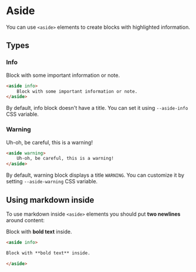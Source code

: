 
# Aside

You can use `<aside>` elements to create blocks with highlighted information.

## Types

### Info

<aside info>
    Block with some important information or note.
</aside>

```html
<aside info>
    Block with some important information or note.
</aside>
```

By default, info block doesn't have a title. You can set it using `--aside-info` CSS variable.

### Warning

<aside warning>
    Uh-oh, be careful, this is a warning!
</aside>

```html
<aside warning>
    Uh-oh, be careful, this is a warning!
</aside>
```

By default, warning block displays a title `WARNING`. You can customize it by setting `--aside-warning` CSS variable.

## Using markdown inside

To use markdown inside `<aside>` elements you should put **two newlines** around content:

<aside info>

Block with **bold text** inside.

</aside>

```html
<aside info>

Block with **bold text** inside.

</aside>
```
